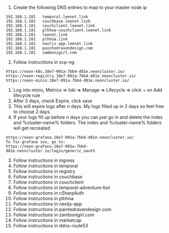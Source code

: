 1. Create the following DNS entries to map to your master node ip
```
192.168.1.181	temporal.leenet.link
192.168.1.181	couchbase.leenet.link
192.168.1.181	couchclient.leenet.link
192.168.1.181	plhhoa-couchclient.leenet.link
192.168.1.181	leenet.link
192.168.1.181	plhhoa.link
192.168.1.181	nextjs-app.leenet.link
192.168.1.181	paintedravendesign.com
192.168.1.181	zambonigirl.com
```
2. Follow instructions in xcp-ng
```
https://neon-k8s.18e7-091a-7bb4-d81e.neoncluster.io/
https://neon-registry.18e7-091a-7bb4-d81e.neoncluster.io/
https://neon-minio.18e7-091a-7bb4-d81e.neoncluster.io/
```
1. Log into minio, Metrics => loki => Manage => Lifecycle => click + on Add lifecycle rule
2. After 3 days, check Expire, click save
3. This will expire logs after n days. My logs filled up in 2 days so feel free to choose 2 days.
4. If your logs fill up before n days you can just go in and delete the index and %cluster-name% folders. The index and %cluster-name% folders will get recreated
```
https://neon-grafana.18e7-091a-7bb4-d81e.neoncluster.io/
To fix grafana sso, go to: 
https://neon-grafana.18e7-091a-7bb4-d81e.neoncluster.io/login/generic_oauth
```
3. Follow instructions in ingress
4. Follow instructions in temporal
5. Follow instructions in registry
6. Follow instructions in couchbase
7. Follow instructions in couchclient
8. Follow instructions in temporal-adventure-bot
9. Follow instructions in cSharpAuth
10. Follow instructions in plhhoa
11. Follow instructions in nextjs-app
12. Follow instructions in paintedravendesign.com
13. Follow instructions in zambonigirl.com
14. Follow instructions in marketcap
15. Follow instructions in ddns-route53
